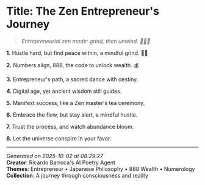 # Title: The Zen Entrepreneur's Journey

> *Entrepreneurial zen mode: grind, then unwind. 🧘‍♂️💸*

**1.** Hustle hard, but find peace within, a mindful grind. 🧘‍♀️


**2.** Numbers align, 888, the code to unlock wealth. 💰


**3.** Entrepreneur's path, a sacred dance with destiny.


**4.** Digital age, yet ancient wisdom still guides.


**5.** Manifest success, like a Zen master's tea ceremony.


**6.** Embrace the flow, but stay alert, a mindful hustle.


**7.** Trust the process, and watch abundance bloom.


**8.** Let the universe conspire in your favor.



---

*Generated on 2025-10-02 at 08:29:27*  
**Creator**: Ricardo Barroca's AI Poetry Agent  
**Themes**: Entrepreneur • Japanese Philosophy • 888 Wealth • Numerology  
**Collection**: A journey through consciousness and reality